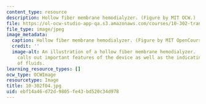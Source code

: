 ```yaml
---
content_type: resource
description: Hollow fiber membrane hemodialyzer. (Figure by MIT OCW.)
file: https://ol-ocw-studio-app-qa.s3.amazonaws.com/courses/10-302-transport-processes-fall-2004/ebf14a46d72d9805fe43bd520c34d978_10-302f04.jpg
file_type: image/jpeg
image_metadata:
  caption: Hollow fiber membrane hemodialyzer. (Figure by MIT OpenCourseWare.)
  credit: ''
  image-alt: An illustration of a hollow fiber membrane hemodialyzer.  The illustration
    calls out important features of the device as well as the indicating the flow
    of fluids.
learning_resource_types: []
ocw_type: OCWImage
resourcetype: Image
title: 10-302f04.jpg
uid: ebf14a46-d72d-9805-fe43-bd520c34d978
---
```

